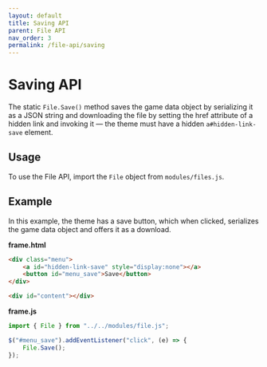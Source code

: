 ```yaml
---
layout: default
title: Saving API
parent: File API
nav_order: 3
permalink: /file-api/saving
---
```


# Saving API

The static `File.Save()` method saves the game data object by serializing it as a JSON string and downloading the file by setting the href attribute of a hidden link and invoking it — the theme must have a hidden `a#hidden-link-save` element.

## Usage

To use the File API, import the `File` object from `modules/files.js`.

## Example

In this example, the theme has a save button, which when clicked, serializes the game data object and offers it as a download.

**frame.html**

```html
<div class="menu">
	<a id="hidden-link-save" style="display:none"></a>
	<button id="menu_save">Save</button>
</div>

<div id="content"></div>
```

**frame.js**

```javascript
import { File } from "../../modules/file.js";

$("#menu_save").addEventListener("click", (e) => {
	File.Save();
});

```